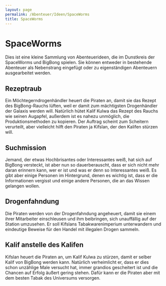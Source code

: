 ```yaml
---
layout: page
permalink: /Abenteuer/Ideen/SpaceWorms
title: SpaceWorms
---
```


# SpaceWorms

Dies ist eine kleine Sammlung von Abenteuerideen, die im Dunstkreis der SpaceWorms und BigBong spielen. Sie können entweder in bestehende Abenteuer als Nebenstrang eingefügt oder zu eigenständigen Abenteuern ausgearbeitet werden.

## Rezeptraub

Ein Möchtegerndrogenhändler heuert die Piraten an, damit sie das Rezept des BigBong-Rauchs lüften, weil er damit zum mächtigsten Drogenhändler der Galaxis werden will. Natürlich hütet Kalif Kulwa das Rezept des Rauchs wie seinen Augapfel, außerdem ist es nahezu unmöglich, die Produktionsmethoden zu kopieren. Der Auftrag scheint zum Scheitern verurteilt, aber vielleicht hilft den Piraten ja Kifslan, der den Kalifen stürzen will.

## Suchmission

Jemand, der etwas Hochbrisantes oder Interessantes weiß, hat sich auf BigBong versteckt, ist aber nun so dauerberauscht, dass er sich nicht mehr daran erinnern kann, wer er ist und was er denn so Interessantes weiß. Es gibt aber einige Personen im Hintergrund, denen es wichtig ist, dass er die Informationen vergisst und einige andere Personen, die an das Wissen gelangen wollen.

## Drogenfahndung

Die Piraten werden von der Drogenfahndung angeheuert, damit sie einem ihrer Mitarbeiter einschleusen und ihm beibringen, sich unauffällig auf der Station umzusehen. Er soll Kifslans Tabakwarenimperium unterwandern und eindeutige Beweise für den Handel mit illegalen Drogen sammeln.

## Kalif anstelle des Kalifen

Kifslan heuert die Piraten an, um Kalif Kulwa zu stürzen, damit er selber Kalif von BigBong werden kann. Natürlich verheimlicht er, dass er dies schon unzählige Male versucht hat, immer grandios gescheitert ist und die Chancen auf Erfolg äußert gering stehen. Dafür kann er die Piraten aber mit dem besten Tabak des Universums versorgen.

